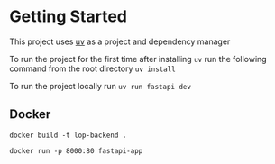 # Getting Started

This project uses [uv](https://docs.astral.sh/uv/#project-management) as a project and dependency manager

To run the project for the first time after installing `uv` run the following command from the root directory
`uv install`

To run the project locally run
`uv run fastapi dev`


## Docker

`docker build -t lop-backend .`

`docker run -p 8000:80 fastapi-app`